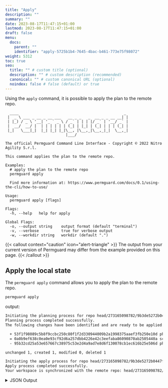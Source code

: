 ```yaml
---
title: "Apply"
description: ""
summary: ""
date: 2023-08-17T11:47:15+01:00
lastmod: 2023-08-17T11:47:15+01:00
draft: false
menu:
  docs:
    parent: ""
    identifier: "apply-5725b1b4-7645-4bac-b461-773e75f98072"
weight: 5312
toc: true
seo:
  title: "" # custom title (optional)
  description: "" # custom description (recommended)
  canonical: "" # custom canonical URL (optional)
  noindex: false # false (default) or true
---
```

Using the `apply` command, it is possible to apply the plan to the remote repo.

```text
  ____                                               _
 |  _ \ ___ _ __ _ __ ___   __ _ _   _  __ _ _ __ __| |
 | |_) / _ \ '__| '_ ` _ \ / _` | | | |/ _` | '__/ _` |
 |  __/  __/ |  | | | | | | (_| | |_| | (_| | | | (_| |
 |_|   \___|_|  |_| |_| |_|\__, |\__,_|\__,_|_|  \__,_|
                           |___/

The official Permguard Command Line Interface - Copyright © 2022 Nitro Agility S.r.l.

This command applies the plan to the remote repo.

Examples:
  # apply the plan to the remote repo
  permguard apply

  Find more information at: https://www.permguard.com/docs/0.1/using-the-cli/how-to-use/

Usage:
  permguard apply [flags]

Flags:
  -h, --help   help for apply

Global Flags:
  -o, --output string    output format (default "terminal")
  -v, --verbose          true for verbose output
  -w, --workdir string   workdir (default ".")
```

{{< callout context="caution" icon="alert-triangle" >}}
The output from your current version of Permguard may differ from the example provided on this page.
{{< /callout >}}

## Apply the local state

The `permguard apply` command allows you to apply the plan to the remote repo.

```bash
permguard apply
```

output:

```bash
Initiating the planning process for repo head/273165098782/9b3de5272b0447f2a8d1024937bdef11.
Planning process completed successfully.
The following changes have been identified and are ready to be applied:

  + 53f1f98089c5b8f9ccbc250c80f1f2d330944009b2a1998375aaef3fb250e10d pharmacy-branch-management1
  = 0a0b9ef638c0ea0e93cf92d6a257dbb4226e42c3eefaba86090870ab2505440a schema
  - 95b32cd25a53e657667c38975c53e2d4a9ad7e8d6f130078cb1ec616b25e506d pharmacy-branch-management

unchanged 1, created 1, modified 0, deleted 1

Initiating the apply process for repo head/273165098782/9b3de5272b0447f2a8d1024937bdef11.
Apply process completed successfully.
Your workspace is synchronized with the remote repo: head/273165098782/9b3de5272b0447f2a8d1024937bdef11.
```

<details>
  <summary>
    JSON Output
  </summary>

```bash
permguard apply --output json
```

output:

```bash
{
  "plan": {
    "create": [
      {
        "oname": "pharmacy-branch-management1",
        "otype": "blob",
        "oid": "53f1f98089c5b8f9ccbc250c80f1f2d330944009b2a1998375aaef3fb250e10d",
        "codeid": "pharmacy-branch-management1",
        "codetype": "acpolicy",
        "state": "create"
      }
    ],
    "delete": [
      {
        "oname": "pharmacy-branch-management2",
        "otype": "blob",
        "oid": "9ee3bbbc7fbb2bac3f532cb2b9897293d29d7cdf0bacfc05a5affa11ceb51427",
        "codeid": "pharmacy-branch-management2",
        "codetype": "acpolicy",
        "state": "delete"
      }
    ],
    "modify": [],
    "unchanged": [
      {
        "oname": "schema",
        "otype": "blob",
        "oid": "0a0b9ef638c0ea0e93cf92d6a257dbb4226e42c3eefaba86090870ab2505440a",
        "codeid": "schema",
        "codetype": "schema",
        "state": "unchanged"
      }
    ]
  }
}
```

</details>
